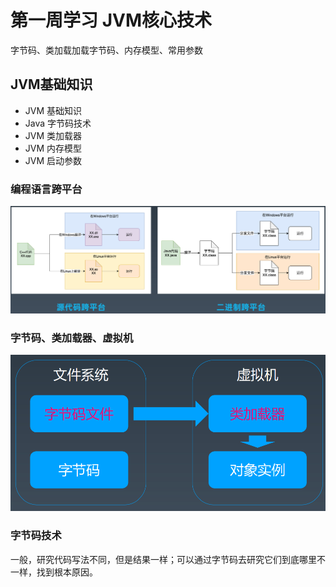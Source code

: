 # 第一周学习 JVM核心技术

字节码、类加载加载字节码、内存模型、常用参数

## JVM基础知识

- JVM 基础知识
- Java 字节码技术
- JVM 类加载器
- JVM 内存模型
- JVM 启动参数

### 编程语言跨平台

<div align="center"><img src="JavaForward/image-20211119173452069.png"></div>

### 字节码、类加载器、虚拟机

<div align="center"><img src="JavaForward/image-20211119173641367.png"></div>

### 字节码技术

一般，研究代码写法不同，但是结果一样；可以通过字节码去研究它们到底哪里不一样，找到根本原因。
